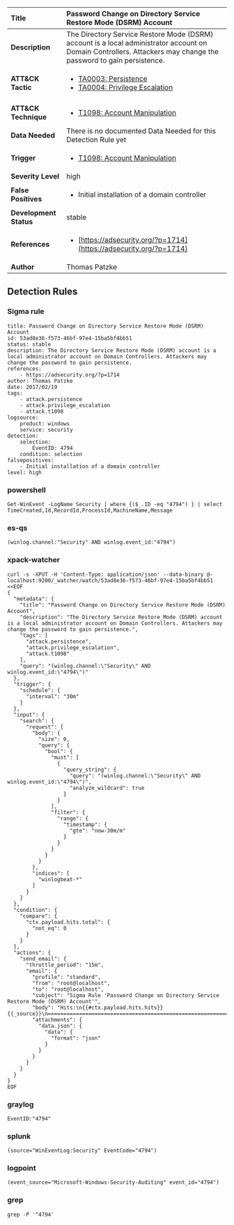 | Title                    | Password Change on Directory Service Restore Mode (DSRM) Account       |
|:-------------------------|:------------------|
| **Description**          | The Directory Service Restore Mode (DSRM) account is a local administrator account on Domain Controllers. Attackers may change the password to gain persistence. |
| **ATT&amp;CK Tactic**    |  <ul><li>[TA0003: Persistence](https://attack.mitre.org/tactics/TA0003)</li><li>[TA0004: Privilege Escalation](https://attack.mitre.org/tactics/TA0004)</li></ul>  |
| **ATT&amp;CK Technique** | <ul><li>[T1098: Account Manipulation](https://attack.mitre.org/techniques/T1098)</li></ul>  |
| **Data Needed**          |  There is no documented Data Needed for this Detection Rule yet  |
| **Trigger**              | <ul><li>[T1098: Account Manipulation](../Triggers/T1098.md)</li></ul>  |
| **Severity Level**       | high |
| **False Positives**      | <ul><li>Initial installation of a domain controller</li></ul>  |
| **Development Status**   | stable |
| **References**           | <ul><li>[https://adsecurity.org/?p=1714](https://adsecurity.org/?p=1714)</li></ul>  |
| **Author**               | Thomas Patzke |


## Detection Rules

### Sigma rule

```
title: Password Change on Directory Service Restore Mode (DSRM) Account
id: 53ad8e36-f573-46bf-97e4-15ba5bf4bb51
status: stable
description: The Directory Service Restore Mode (DSRM) account is a local administrator account on Domain Controllers. Attackers may change the password to gain persistence.
references:
    - https://adsecurity.org/?p=1714
author: Thomas Patzke
date: 2017/02/19
tags:
    - attack.persistence
    - attack.privilege_escalation
    - attack.t1098
logsource:
    product: windows
    service: security
detection:
    selection:
        EventID: 4794
    condition: selection
falsepositives:
    - Initial installation of a domain controller
level: high

```





### powershell
    
```
Get-WinEvent -LogName Security | where {($_.ID -eq "4794") } | select TimeCreated,Id,RecordId,ProcessId,MachineName,Message
```


### es-qs
    
```
(winlog.channel:"Security" AND winlog.event_id:"4794")
```


### xpack-watcher
    
```
curl -s -XPUT -H 'Content-Type: application/json' --data-binary @- localhost:9200/_watcher/watch/53ad8e36-f573-46bf-97e4-15ba5bf4bb51 <<EOF
{
  "metadata": {
    "title": "Password Change on Directory Service Restore Mode (DSRM) Account",
    "description": "The Directory Service Restore Mode (DSRM) account is a local administrator account on Domain Controllers. Attackers may change the password to gain persistence.",
    "tags": [
      "attack.persistence",
      "attack.privilege_escalation",
      "attack.t1098"
    ],
    "query": "(winlog.channel:\"Security\" AND winlog.event_id:\"4794\")"
  },
  "trigger": {
    "schedule": {
      "interval": "30m"
    }
  },
  "input": {
    "search": {
      "request": {
        "body": {
          "size": 0,
          "query": {
            "bool": {
              "must": [
                {
                  "query_string": {
                    "query": "(winlog.channel:\"Security\" AND winlog.event_id:\"4794\")",
                    "analyze_wildcard": true
                  }
                }
              ],
              "filter": {
                "range": {
                  "timestamp": {
                    "gte": "now-30m/m"
                  }
                }
              }
            }
          }
        },
        "indices": [
          "winlogbeat-*"
        ]
      }
    }
  },
  "condition": {
    "compare": {
      "ctx.payload.hits.total": {
        "not_eq": 0
      }
    }
  },
  "actions": {
    "send_email": {
      "throttle_period": "15m",
      "email": {
        "profile": "standard",
        "from": "root@localhost",
        "to": "root@localhost",
        "subject": "Sigma Rule 'Password Change on Directory Service Restore Mode (DSRM) Account'",
        "body": "Hits:\n{{#ctx.payload.hits.hits}}{{_source}}\n================================================================================\n{{/ctx.payload.hits.hits}}",
        "attachments": {
          "data.json": {
            "data": {
              "format": "json"
            }
          }
        }
      }
    }
  }
}
EOF

```


### graylog
    
```
EventID:"4794"
```


### splunk
    
```
(source="WinEventLog:Security" EventCode="4794")
```


### logpoint
    
```
(event_source="Microsoft-Windows-Security-Auditing" event_id="4794")
```


### grep
    
```
grep -P '^4794'
```



